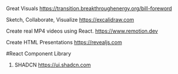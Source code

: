 Great Visuals
https://transition.breakthroughenergy.org/bill-foreword

Sketch, Collaborate, Visualize
https://excalidraw.com

Create real MP4 videos using React.
https://www.remotion.dev

Create HTML Presentations
https://revealjs.com


#React Component Library

1. SHADCN
   https://ui.shadcn.com

